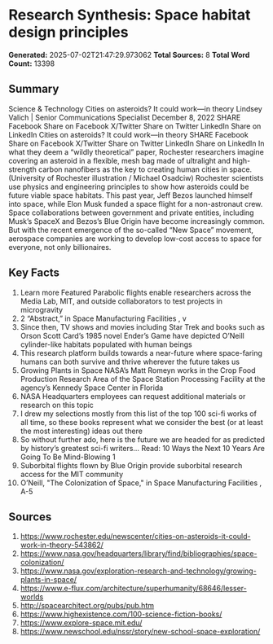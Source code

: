 # Research Synthesis: Space habitat design principles

**Generated:** 2025-07-02T21:47:29.973062
**Total Sources:** 8
**Total Word Count:** 13398

## Summary

Science & Technology Cities on asteroids? It could work—in theory Lindsey Valich | Senior Communications Specialist December 8, 2022 SHARE Facebook Share on Facebook X/Twitter Share on Twitter LinkedIn Share on LinkedIn Cities on asteroids? It could work—in theory SHARE Facebook Share on Facebook X/Twitter Share on Twitter LinkedIn Share on LinkedIn In what they deem a “wildly theoretical” paper, Rochester researchers imagine covering an asteroid in a flexible, mesh bag made of ultralight and high-strength carbon nanofibers as the key to creating human cities in space.  (University of Rochester illustration / Michael Osadciw) Rochester scientists use physics and engineering principles to show how asteroids could be future viable space habitats.  This past year, Jeff Bezos launched himself into space, while Elon Musk funded a space flight for a non-astronaut crew.  Space collaborations between government and private entities, including Musk’s SpaceX and Bezos’s Blue Origin have become increasingly common.  But with the recent emergence of the so-called “New Space” movement, aerospace companies are working to develop low-cost access to space for everyone, not only billionaires.

## Key Facts

1. Learn more Featured Parabolic flights enable researchers across the Media Lab, MIT, and outside collaborators to test projects in microgravity
2. 2 “Abstract,” in Space Manufacturing Facilities , v
3. Since then, TV shows and movies including Star Trek and books such as Orson Scott Card’s 1985 novel Ender’s Game have depicted O’Neill cylinder-like habitats populated with human beings
4. This research platform builds towards a near-future where space-faring humans can both survive and thrive wherever the future takes us
5. Growing Plants in Space NASA’s Matt Romeyn works in the Crop Food Production Research Area of the Space Station Processing Facility at the agency’s Kennedy Space Center in Florida
6. NASA Headquarters employees can request additional materials or research on this topic
7. I drew my selections mostly from this list of the top 100 sci-fi works of all time, so these books represent what we consider the best (or at least the most interesting) ideas out there
8. So without further ado, here is the future we are headed for as predicted by history’s greatest sci-fi writers… Read: 10 Ways the Next 10 Years Are Going To Be Mind-Blowing 1
9. Suborbital flights flown by Blue Origin provide suborbital research access for the MIT community
10. O’Neill, "The Colonization of Space," in Space Manufacturing Facilities , A-5

## Sources

1. https://www.rochester.edu/newscenter/cities-on-asteroids-it-could-work-in-theory-543862/
2. https://www.nasa.gov/headquarters/library/find/bibliographies/space-colonization/
3. https://www.nasa.gov/exploration-research-and-technology/growing-plants-in-space/
4. https://www.e-flux.com/architecture/superhumanity/68646/lesser-worlds
5. http://spacearchitect.org/pubs/pub.htm
6. https://www.highexistence.com/100-science-fiction-books/
7. https://www.explore-space.mit.edu/
8. https://www.newschool.edu/nssr/story/new-school-space-exploration/
